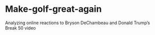 # Make-golf-great-again
Analyzing online reactions to Bryson DeChambeau and Donald Trump’s Break 50 video
